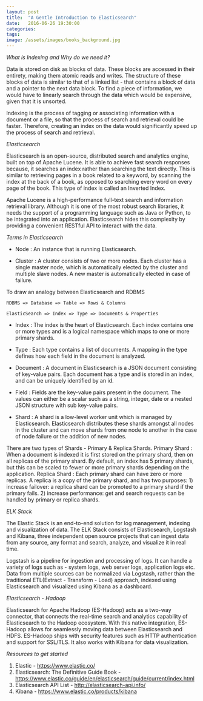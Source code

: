 ```yaml
---
layout: post
title:  "A Gentle Introduction to Elasticsearch"
date:   2016-06-26 19:30:00
categories:
tags: 
image: /assets/images/books_background.jpg
---
```



*What is Indexing and Why do we need it?*

Data is stored on disk as blocks of data. These blocks are accessed in their entirety, making them atomic reads and writes. The structure of these blocks of data is similar to that of a linked list - that contains a block of data and a pointer to the next data block. To find a piece of information, we would have to linearly search through the data which would be expensive, given that it is unsorted.

Indexing is the process of tagging or associating information with a document or a file, so that the process of search and retrieval could be faster. Therefore, creating an index on the data would significantly speed up the process of search and retrieval.



*Elasticsearch*

Elasticsearch is an open-source, distributed search and analytics engine, built on top of Apache Lucene. It is able to achieve fast search responses because, it searches an index rather than searching the text directly. This is similar to retrieving pages in a book related to a keyword, by scanning the index at the back of a book, as opposed to searching every word on every page of the book. This type of index is called an Inverted Index.

Apache Lucene is a high-performance full-text search and information retrieval library. Although it is one of the most robust search libraries, it needs the support of a programming language such as Java or Python, to be integrated into an application. Elasticsearch hides this complexity by providing a convenient RESTful API to interact with the data.



*Terms in Elasticsearch*

 * Node : An instance that is running Elasticsearch.

 * Cluster : A cluster consists of two or more nodes. Each cluster has a single master node, which is automatically elected by the cluster and multiple slave nodes. A new master is automatically elected in case of failure.

 To draw an analogy between Elasticsearch and RDBMS

    RDBMS => Database => Table => Rows & Columns

    ElasticSearch => Index => Type => Documents & Properties

 * Index : The index is the heart of Elasticsearch. Each index contains one or more types and is a logical namespace which maps to one or more primary shards.

 * Type : Each type contains a list of documents. A mapping in the type defines how each field in the document is analyzed.

 * Document : A document in Elasticsearch is a JSON document consisting of key-value pairs. Each document has a type and is stored in an index, and  can be uniquely identified by an id.

 * Field : Fields are the key-value pairs present in the document. The values can either be a scalar such as a string, integer, date or a nested JSON structure with sub key-value pairs. 

 * Shard : A shard is a low-level worker unit which is managed by Elasticsearch. Elasticsearch distributes these shards amongst all nodes in the cluster and can move shards from one node to another in the case of node failure or the addition of new nodes. 

 There are two types of Shards - Primary & Replica Shards. 
 Primary Shard : When a document is indexed it is first stored on the primary shard, then on all replicas of the primary shard. By default, an index has 5 primary shards, but this can be scaled to fewer or more primary shards depending on the application. 
 Replica Shard : Each primary shard can have zero or more replicas. A replica is a copy of the primary shard, and has two purposes: 1) increase failover: a replica shard can be promoted to a primary shard if the primary fails. 2) increase performance: get and search requests can be handled by primary or replica shards.



*ELK Stack*

The Elastic Stack is an end-to-end solution for log management, indexing and visualization of data. The ELK Stack consists of Elasticsearch, Logstash and Kibana, three independent open source projects that can ingest data from any source, any format and search, analyze, and visualize it in real time.

Logstash is a pipeline for ingestion and processing of logs. It can handle a variety of logs such as - system logs, web server logs, application logs etc. Data from multiple sources can be normalized via Logstash, rather than the traditional ETL(Extract - Transform - Load) approach, indexed using Elasticsearch and visualized using Kibana as a dashboard.



*Elasticsearch - Hadoop*

Elasticsearch for Apache Hadoop (ES-Hadoop) acts as a two-way connector, that connects the real-time search and analytics capability of Elasticsearch to the Hadoop ecosystem. With this native integration, ES-Hadoop allows for seamlessly moving data between Elasticsearch and HDFS. ES-Hadoop ships with security features such as HTTP authentication and support for SSL/TLS. It also works with Kibana for data visualization.



*Resources to get started*

1. Elastic - https://www.elastic.co/
2. Elasticsearch: The Definitive Guide Book - https://www.elastic.co/guide/en/elasticsearch/guide/current/index.html
3. Elasticsearch API List - http://elasticsearch-api.info/  
4. Kibana - https://www.elastic.co/products/kibana
